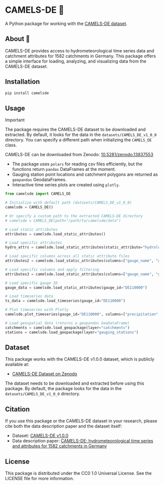 # CAMELS-DE 🌊

A Python package for working with the [CAMELS-DE dataset](https://doi.org/10.5281/zenodo.13837553).

## About 🐪

CAMELS-DE provides access to hydrometeorological time series data and catchment attributes for 1582 catchments in Germany. This package offers a simple interface for loading, analyzing, and visualizing data from the CAMELS-DE dataset.  

## Installation

```bash
pip install camelsde
```

## Usage

> [!IMPORTANT]
> The package requires the CAMELS-DE dataset to be downloaded and extracted. By default, it looks for the data in the `datasets/CAMELS_DE_v1_0_0` directory. You can specify a different path when initializing the `CAMELS_DE` class.
>
> CAMELS-DE can be downloaded from Zenodo: [10.5281/zenodo.13837553](https://doi.org/10.5281/zenodo.13837553)

* The package uses `polars` for reading csv files efficiently, but the functions return `pandas` DataFrames at the moment.
* Gauging station point locations and catchment polygons are returned as `geopandas` GeodataFrames.
* Interactive time series plots are created using `plotly`. 

```python
from camelsde import CAMELS_DE

# Initialize with default path (datasets/CAMELS_DE_v1_0_0)
camelsde = CAMELS_DE()

# Or specify a custom path to the extracted CAMELS-DE directory
# camelsde = CAMELS_DE(path="/path/to/camelsde/data")

# Load static attributes
attributes = camelsde.load_static_attributes()

# Load specific attributes
hydro_attrs = camelsde.load_static_attributes(static_attribute="hydrology")

# Load specific columns across all static attribute files
attributes2 = camelsde.load_static_attributes(columns=["gauge_name", "gauge_elev", "area", "NSE_lstm", "NSE_hbv"])

# Load specific columns and apply filtering
attributes3 = camelsde.load_static_attributes(columns=["gauge_name", "gauge_elev", "area", "NSE_lstm", "NSE_hbv"], filters={"NSE_lstm": (">=", 0.9), "area": [ (">=", 50), ("<=", 100)]})

# Load specific gauge ID
gauge_data = camelsde.load_static_attributes(gauge_id="DE110000")

# Load timeseries data
ts_data = camelsde.load_timeseries(gauge_id="DE110000")

# Plot timeseries with Plotly
camelsde.plot_timeseries(gauge_id="DE110000", columns=["precipitation", "discharge_spec_obs", "discharge_spec_sim_lstm"])

# Load geospatial data (returns a geopandas GeoDataFrame)
catchments = camelsde.load_geopackage(layer="catchments")
stations = camelsde.load_geopackage(layer="gauging_stations")
```

## Dataset

This package works with the CAMELS-DE v1.0.0 dataset, which is publicly available at:
- [CAMELS-DE Dataset on Zenodo](https://doi.org/10.5281/zenodo.13837553)

The dataset needs to be downloaded and extracted before using this package. By default, the package looks for the data in the `datasets/CAMELS_DE_v1_0_0` directory.

## Citation

If you use this package or the CAMELS-DE dataset in your research, please cite both the data description paper and the dataset itself:
- Dataset: [CAMELS-DE v1.0.0](https://doi.org/10.5281/zenodo.13837553)
- Data description paper: [CAMELS-DE: hydrometeorological time series and attributes for 1582 catchments in Germany](https://doi.org/10.5194/essd-16-5625-2024)

## License

This package is distributed under the CC0 1.0 Universal License. See the LICENSE file for more information.
